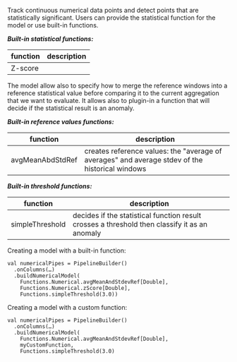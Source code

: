 Track continuous numerical data points and detect points that are statistically significant.
Users can provide the statistical function for the model or use built-in functions.

___Built-in statistical functions:___

|function|description|
|--------|-----------|
|Z-score||

The model allow also to specify how to merge the reference windows into a reference statistical value before comparing it to the current aggregation that we want to evaluate. It allows also to plugin-in a function that will decide if the statistical result is an anomaly.

___Built-in reference values functions:___

|function|description|
|--------|-----------|
|avgMeanAbdStdRef|creates reference values: the "average of averages" and average stdev of the historical windows|

___Built-in threshold functions:___

|function|description|
|--------|-----------|
|simpleThreshold|decides if the statistical function result crosses a threshold then classify it as an anomaly|

Creating a model with a built-in function:

```
val numericalPipes = PipelineBuilder()
  .onColumns(…)
  .buildNumericalModel(
    Functions.Numerical.avgMeanAndStdevRef[Double],
    Functions.Numerical.zScore[Double],
    Functions.simpleThreshold(3.0))
```
	
Creating a model with a custom function:

```
val numericalPipes = PipelineBuilder()
  .onColumns(…)
  .buildNumericalModel(
    Functions.Numerical.avgMeanAndStdevRef[Double],
    myCustomFunction,
    Functions.simpleThreshold(3.0)
```

